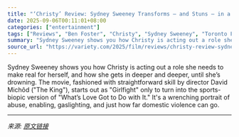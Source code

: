 ```yaml
---
title: "‘Christy’ Review: Sydney Sweeney Transforms — and Stuns — in a True-Life Boxing Drama as Powerfully Downbeat as It Is Rousing"
date: 2025-09-06T00:11:01+08:00
categories: ["entertainment"]
tags: ["Reviews", "Ben Foster", "Christy", "Sydney Sweeney", "Toronto Film Festival"]
summary: "Sydney Sweeney shows you how Christy is acting out a role she needs to make real for herself, and how she gets in deeper and deeper, until she’s drowning. The movie, fashioned with straightforward ski"
source_url: "https://variety.com/2025/film/reviews/christy-review-sydney-sweeney-1236509755/"
---
```


Sydney Sweeney shows you how Christy is acting out a role she needs to make real for herself, and how she gets in deeper and deeper, until she’s drowning. The movie, fashioned with straightforward skill by director David Michôd ("The King"), starts out as "Girlfight" only to turn into the sports-biopic version of "What’s Love Got to Do with It." It's a wrenching portrait of abuse, enabling, gaslighting, and just how far domestic violence can go.

---

*来源: [原文链接](https://variety.com/2025/film/reviews/christy-review-sydney-sweeney-1236509755/)*
